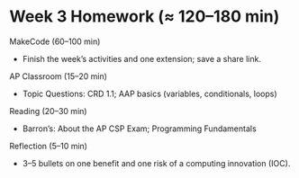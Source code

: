 # Week 3 Homework (≈ 120–180 min)

MakeCode (60–100 min)
- Finish the week’s activities and one extension; save a share link.

AP Classroom (15–20 min)
- Topic Questions: CRD 1.1; AAP basics (variables, conditionals, loops)

Reading (20–30 min)
- Barron’s: About the AP CSP Exam; Programming Fundamentals

Reflection (5–10 min)
- 3–5 bullets on one benefit and one risk of a computing innovation (IOC).
